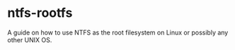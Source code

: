 # ntfs-rootfs
A guide on how to use NTFS as the root filesystem on Linux or possibly any other UNIX OS.
